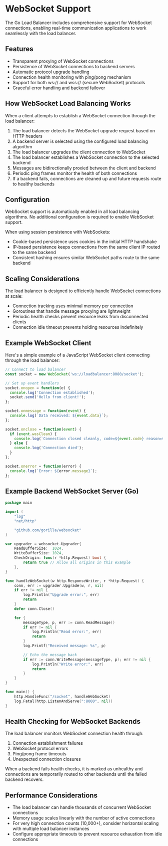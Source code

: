 # WebSocket Support

The Go Load Balancer includes comprehensive support for WebSocket connections, enabling real-time communication applications to work seamlessly with the load balancer.

## Features

- Transparent proxying of WebSocket connections
- Persistence of WebSocket connections to backend servers
- Automatic protocol upgrade handling
- Connection health monitoring with ping/pong mechanism
- Support for both ws:// and wss:// (secure WebSocket) protocols
- Graceful error handling and backend failover

## How WebSocket Load Balancing Works

When a client attempts to establish a WebSocket connection through the load balancer:

1. The load balancer detects the WebSocket upgrade request based on HTTP headers
2. A backend server is selected using the configured load balancing algorithm
3. The load balancer upgrades the client connection to WebSocket
4. The load balancer establishes a WebSocket connection to the selected backend
5. Messages are bidirectionally proxied between the client and backend
6. Periodic ping frames monitor the health of both connections
7. If a backend fails, connections are cleaned up and future requests route to healthy backends

## Configuration

WebSocket support is automatically enabled in all load balancing algorithms. No additional configuration is required to enable WebSocket support.

When using session persistence with WebSockets:

- Cookie-based persistence uses cookies in the initial HTTP handshake
- IP-based persistence keeps connections from the same client IP routed to the same backend
- Consistent hashing ensures similar WebSocket paths route to the same backend

## Scaling Considerations

The load balancer is designed to efficiently handle WebSocket connections at scale:

- Connection tracking uses minimal memory per connection
- Goroutines that handle message proxying are lightweight
- Periodic health checks prevent resource leaks from disconnected clients
- Connection idle timeout prevents holding resources indefinitely

## Example WebSocket Client

Here's a simple example of a JavaScript WebSocket client connecting through the load balancer:

```javascript
// Connect to load balancer
const socket = new WebSocket('ws://loadbalancer:8080/socket');

// Set up event handlers
socket.onopen = function(e) {
  console.log('Connection established');
  socket.send('Hello from client!');
};

socket.onmessage = function(event) {
  console.log(`Data received: ${event.data}`);
};

socket.onclose = function(event) {
  if (event.wasClean) {
    console.log(`Connection closed cleanly, code=${event.code} reason=${event.reason}`);
  } else {
    console.log('Connection died');
  }
};

socket.onerror = function(error) {
  console.log(`Error: ${error.message}`);
};
```

## Example Backend WebSocket Server (Go)

```go
package main

import (
	"log"
	"net/http"

	"github.com/gorilla/websocket"
)

var upgrader = websocket.Upgrader{
	ReadBufferSize:  1024,
	WriteBufferSize: 1024,
	CheckOrigin: func(r *http.Request) bool {
		return true // Allow all origins in this example
	},
}

func handleWebSocket(w http.ResponseWriter, r *http.Request) {
	conn, err := upgrader.Upgrade(w, r, nil)
	if err != nil {
		log.Println("Upgrade error:", err)
		return
	}
	defer conn.Close()

	for {
		messageType, p, err := conn.ReadMessage()
		if err != nil {
			log.Println("Read error:", err)
			return
		}
		log.Printf("Received message: %s", p)

		// Echo the message back
		if err := conn.WriteMessage(messageType, p); err != nil {
			log.Println("Write error:", err)
			return
		}
	}
}

func main() {
	http.HandleFunc("/socket", handleWebSocket)
	log.Fatal(http.ListenAndServe(":8000", nil))
}
```

## Health Checking for WebSocket Backends

The load balancer monitors WebSocket connection health through:

1. Connection establishment failures
2. WebSocket protocol errors
3. Ping/pong frame timeouts
4. Unexpected connection closures

When a backend fails health checks, it is marked as unhealthy and connections are temporarily routed to other backends until the failed backend recovers.

## Performance Considerations

- The load balancer can handle thousands of concurrent WebSocket connections
- Memory usage scales linearly with the number of active connections
- For very high connection counts (10,000+), consider horizontal scaling with multiple load balancer instances
- Configure appropriate timeouts to prevent resource exhaustion from idle connections 